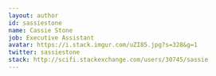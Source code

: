 ```yaml
---
layout: author
id: sassiestone
name: Cassie Stone
job: Executive Assistant
avatar: https://i.stack.imgur.com/uZI85.jpg?s=328&g=1
twitter: sassiestone
stack: http://scifi.stackexchange.com/users/30745/sassie
---
```

